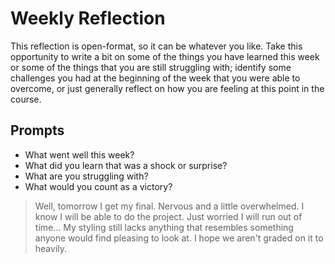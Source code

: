 # Weekly Reflection
This reflection is open-format, so it can be whatever you like. Take this opportunity to write a bit on some of the things you have learned this week or some of the things that you are still struggling with; identify some challenges you had at the beginning of the week that you were able to overcome, or just generally reflect on how you are feeling at this point in the course.

## Prompts
- What went well this week?
- What did you learn that was a shock or surprise?
- What are you struggling with?
- What would you count as a victory?

> Well, tomorrow I get my final. Nervous and a little overwhelmed. I know I will be able to do the project. Just worried I will run out of time...
> My styling still lacks anything that resembles something anyone would find pleasing to look at. I hope we aren't graded on it to heavily.